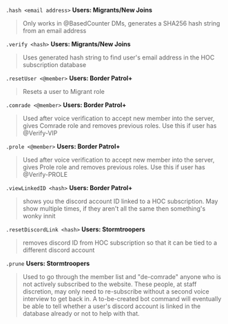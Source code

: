 ```.hash <email address>```
**Users: Migrants/New Joins**
> Only works in @BasedCounter DMs, generates a SHA256 hash string from an email address

```.verify <hash>```
**Users: Migrants/New Joins**
> Uses generated hash string to find user's email address in the HOC subscription database

```.resetUser <@member>```
**Users: Border Patrol+**
> Resets a user to Migrant role

```.comrade <@member>```
**Users: Border Patrol+**
> Used after voice verification to accept new member into the server, gives Comrade role and removes previous roles. Use this if user has @Verify-VIP 

```.prole <@member>```
**Users: Border Patrol+**
> Used after voice verification to accept new member into the server, gives Prole role and removes previous roles. Use this if user has @Verify-PROLE 

```.viewLinkedID <hash>```
**Users: Border Patrol+**
> shows you the discord account ID linked to a HOC subscription. May show multiple times, if they aren't all the same then something's wonky innit

```.resetDiscordLink <hash>```
**Users: Stormtroopers**
> removes discord ID from HOC subscription so that it can be tied to a different discord account

```.prune```
**Users: Stormtroopers**
> Used to go through the member list and "de-comrade" anyone who is not actively subscribed to the website. These people, at staff discretion, may only need to re-subscribe without a second voice interview to get back in. A to-be-created bot command will eventually be able to tell whether a user's discord account is linked in the database already or not to help with that.

